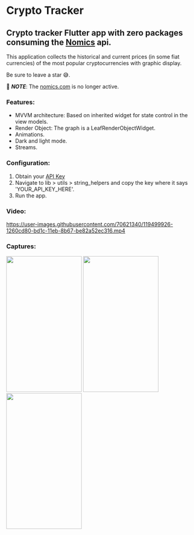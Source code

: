 # Crypto Tracker
## Crypto tracker Flutter app with zero packages consuming the [Nomics](https://nomics.com/) api. 

This application collects the historical and current prices (in some fiat currencies) of the most popular cryptocurrencies with graphic display.

Be sure to leave a star :sweat_smile:.

🚨 **_NOTE_**: The [nomics.com](https://nomics.com/) is no longer active.

### Features:
* MVVM architecture: Based on inherited widget for state control in the view models.
* Render Object: The graph is a LeafRenderObjectWidget.
* Animations.
* Dark and light mode.
* Streams.

### Configuration:
1. Obtain your [API Key](https://p.nomics.com/cryptocurrency-bitcoin-api)
2. Navigate to lib > utils > string_helpers and copy the key where it says 'YOUR_API_KEY_HERE'.
3. Run the app.

### Video:
https://user-images.githubusercontent.com/70621340/119499926-1260cd80-bd1c-11eb-8b67-be82a52ec316.mp4

### Captures:
<p float="left">
  <img width="200" height="360" src="https://user-images.githubusercontent.com/70621340/119414434-69c35700-bca4-11eb-95a7-e9509dc86641.jpg">
  <img width="200" height="360" src="https://user-images.githubusercontent.com/70621340/119414439-6b8d1a80-bca4-11eb-8d86-b3082f47ca38.jpg">
  <img width="200" height="360" src="https://user-images.githubusercontent.com/70621340/119500953-38d33880-bd1d-11eb-900d-323d6121f40e.jpg">
</p>




